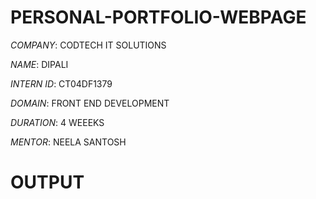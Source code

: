 # PERSONAL-PORTFOLIO-WEBPAGE

*COMPANY*: CODTECH IT SOLUTIONS 

*NAME*: DIPALI

*INTERN ID*: CT04DF1379

*DOMAIN*: FRONT END DEVELOPMENT

*DURATION*: 4 WEEEKS

*MENTOR*: NEELA SANTOSH

# OUTPUT

